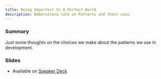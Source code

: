 ```yaml
---
title: Being Imperfect In A Perfect World
description: NSBarcelona talk on Patterns and their uses.
---
```


### Summary

Just some thoughts on the choices we make about the patterns we use in development.


### Slides

- Available on [Speaker Deck](https://speakerdeck.com/abizern/being-imperfect-in-a-perfect-world)



